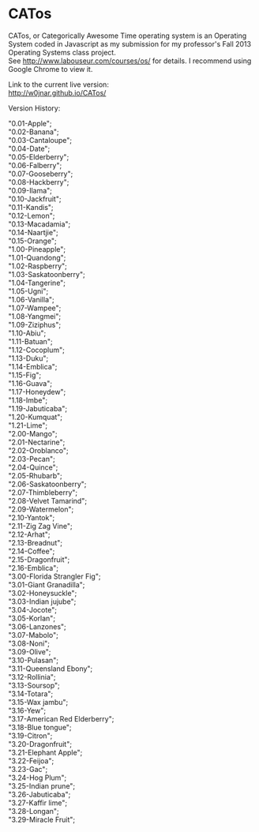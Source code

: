 CATos
============
CATos, or Categorically Awesome Time operating system is an Operating System coded in Javascript
as my submission for my professor's Fall 2013 Operating Systems class project.  
See http://www.labouseur.com/courses/os/ for details. 
I recommend using Google Chrome to view it.

Link to the current live version:  
http://w0jnar.github.io/CATos/  

Version History:

"0.01-Apple";  
"0.02-Banana";  
"0.03-Cantaloupe";  
"0.04-Date";  
"0.05-Elderberry";  
"0.06-Falberry";  
"0.07-Gooseberry";  
"0.08-Hackberry";  
"0.09-Ilama";  
"0.10-Jackfruit";  
"0.11-Kandis";  
"0.12-Lemon";  
"0.13-Macadamia";  
"0.14-Naartjie";  
"0.15-Orange";  
"1.00-Pineapple";  
"1.01-Quandong";  
"1.02-Raspberry";  
"1.03-Saskatoonberry";  
"1.04-Tangerine";  
"1.05-Ugni";  
"1.06-Vanilla";  
"1.07-Wampee";  
"1.08-Yangmei";  
"1.09-Ziziphus";  
"1.10-Abiu";  
"1.11-Batuan";  
"1.12-Cocoplum";  
"1.13-Duku";  
"1.14-Emblica";  
"1.15-Fig";  
"1.16-Guava";  
"1.17-Honeydew";  
"1.18-Imbe";  
"1.19-Jabuticaba";  
"1.20-Kumquat";  
"1.21-Lime";  
"2.00-Mango";  
"2.01-Nectarine";  
"2.02-Oroblanco";  
"2.03-Pecan";  
"2.04-Quince";  
"2.05-Rhubarb";  
"2.06-Saskatoonberry";  
"2.07-Thimbleberry";  
"2.08-Velvet Tamarind";  
"2.09-Watermelon";  
"2.10-Yantok";  
"2.11-Zig Zag Vine";  
"2.12-Arhat";  
"2.13-Breadnut";  
"2.14-Coffee";  
"2.15-Dragonfruit";  
"2.16-Emblica";  
"3.00-Florida Strangler Fig";  
"3.01-Giant Granadilla";  
"3.02-Honeysuckle";  
"3.03-Indian jujube";  
"3.04-Jocote";  
"3.05-Korlan";  
"3.06-Lanzones";  
"3.07-Mabolo";  
"3.08-Noni";  
"3.09-Olive";  
"3.10-Pulasan";  
"3.11-Queensland Ebony";  
"3.12-Rollinia";  
"3.13-Soursop";  
"3.14-Totara";  
"3.15-Wax jambu";  
"3.16-Yew";  
"3.17-American Red Elderberry";  
"3.18-Blue tongue";  
"3.19-Citron";  
"3.20-Dragonfruit";  
"3.21-Elephant Apple";  
"3.22-Feijoa";  
"3.23-Gac";  
"3.24-Hog Plum";  
"3.25-Indian prune";  
"3.26-Jabuticaba";  
"3.27-Kaffir lime";  
"3.28-Longan";  
"3.29-Miracle Fruit";  
